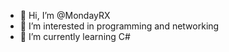 - 👋 Hi, I’m @MondayRX
- 👀 I’m interested in programming and networking
- 🌱 I’m currently learning C#
<!---
MondayRX/MondayRX is a ✨ special ✨ repository because its `README.md` (this file) appears on your GitHub profile.
You can click the Preview link to take a look at your changes.
--->
